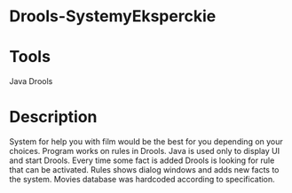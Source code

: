 # Drools-SystemyEksperckie

# Tools
Java
Drools

# Description
System for help you with film would be the best for you depending on your choices.
Program works on rules in Drools. Java is used only to display UI and start Drools.
Every time some fact is added Drools is looking for rule that can be activated.
Rules shows dialog windows and adds new facts to the system.
Movies database was hardcoded according to specification.
